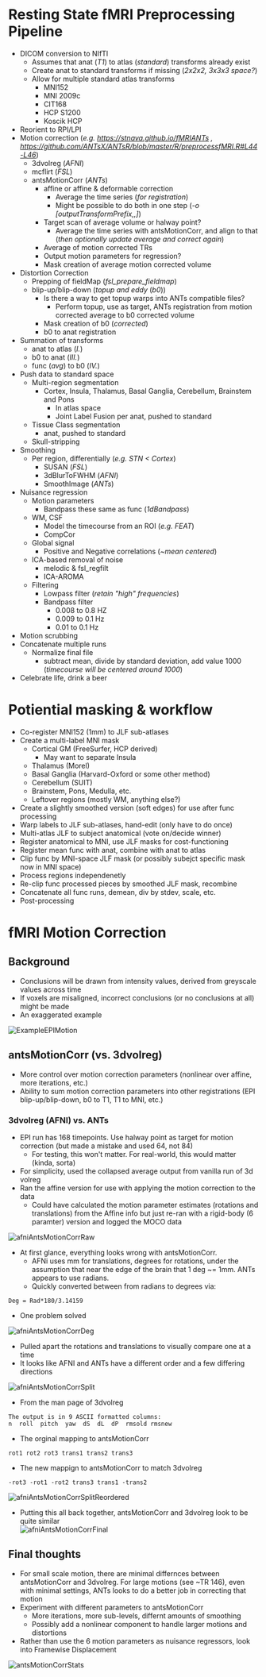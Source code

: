 # Resting State fMRI Preprocessing Pipeline  
* DICOM conversion to NIfTI  
  * Assumes that anat (*T1*) to atlas (*standard*) transforms already exist  
  * Create anat to standard transforms if missing (*2x2x2, 3x3x3 space?*)  
  * Allow for multiple standard atlas transforms  
    * MNI152  
    * MNI 2009c  
    * CIT168  
    * HCP S1200  
    * Koscik HCP  
* Reorient to RPI/LPI  
* Motion correction (*e.g. https://stnava.github.io/fMRIANTs , https://github.com/ANTsX/ANTsR/blob/master/R/preprocessfMRI.R#L44-L46*)  
  * 3dvolreg (*AFNI*)  
  * mcflirt (*FSL*)  
  * antsMotionCorr (*ANTs*)  
    * affine or affine & deformable correction  
      * Average the time series (*for registration*)  
      * Might be possible to do both in one step (*-o [outputTransformPrefix,<outputWarpedImage>,<outputAverageImage>]*)  
    * Target scan of average volume or halway point?  
      * Average the time series with antsMotionCorr, and align to that (*then optionally update average and correct again*)  
    * Average of motion corrected TRs  
    * Output motion parameters for regression?  
    * Mask creation of average motion corrected volume  
* Distortion Correction  
  * Prepping of fieldMap (*fsl_prepare_fieldmap*)  
  * blip-up/blip-down (*topup and eddy* (*b0*))  
    * Is there a way to get topup warps into ANTs compatible files?  
      * Perform topup, use as target, ANTs registration from motion corrected average to b0 corrected volume  
    * Mask creation of b0 (*corrected*)  
    * b0 to anat registration  
* Summation of transforms  
  * anat to atlas (*I.*)  
  * b0 to anat (*III.*)  
  * func (*avg*) to b0 (*IV.*)  
* Push data to standard space  
  * Multi-region segmentation  
    * Cortex, Insula, Thalamus, Basal Ganglia, Cerebellum, Brainstem and Pons  
      * In atlas space  
      * Joint Label Fusion per anat, pushed to standard  
  * Tissue Class segmentation  
    * anat, pushed to standard  
  * Skull-stripping  
* Smoothing  
  * Per region, differentially (*e.g. STN < Cortex*)  
    * SUSAN (*FSL*)  
    * 3dBlurToFWHM (*AFNI*)  
    * SmoothImage (*ANTs*)  
* Nuisance regression  
  * Motion parameters  
    * Bandpass these same as func (*1dBandpass*)  
  * WM, CSF  
    * Model the timecourse from an ROI (*e.g. FEAT*)  
    * CompCor  
  * Global signal  
    * Positive and Negative correlations (*~mean centered*)  
  * ICA-based removal of noise  
    * melodic & fsl_regfilt  
    * ICA-AROMA  
  * Filtering  
    * Lowpass filter (*retain "high" frequencies*)  
    * Bandpass filter  
      * 0.008 to 0.8 HZ  
      * 0.009 to 0.1 Hz  
      * 0.01 to 0.1 Hz  
* Motion scrubbing  
* Concatenate multiple runs  
  * Normalize final file  
    * subtract mean, divide by standard deviation, add value 1000 (*timecourse will be centered around 1000*)  
* Celebrate life, drink a beer  





# Potiential masking & workflow  
* Co-register MNI152 (1mm) to JLF sub-atlases  
* Create a multi-label MNI mask  
  * Cortical GM  (FreeSurfer, HCP derived)  
    * May want to separate Insula
  * Thalamus (Morel)
  * Basal Ganglia (Harvard-Oxford or some other method)  
  * Cerebellum (SUIT)  
  * Brainstem, Pons, Medulla, etc.  
  * Leftover regions (mostly WM, anything else?)  
* Create a slightly smoothed version (soft edges) for use after func processing  
* Warp labels to JLF sub-atlases, hand-edit (only have to do once)  
* Multi-atlas JLF to subject anatomical (vote on/decide winner)  
* Register anatomical to MNI, use JLF masks for cost-functioning  
* Register mean func with anat, combine with anat to atlas  
* Clip func by MNI-space JLF mask (or possibly subejct specific mask now in MNI space)  
* Process regions independenetly  
* Re-clip func processed pieces by smoothed JLF mask, recombine  
* Concatenate all func runs, demean, div by stdev, scale, etc. 
* Post-processing  





# fMRI Motion Correction  
 ## Background  
 * Conclusions will be drawn from intensity values, derived from greyscale values across time    
 * If voxels are misaligned, incorrect conclusions (or no conclusions at all) might be made  
 * An exaggerated example  
 
  ![ExampleEPIMotion](https://github.com/brussj/nimg_core/blob/master/pipelines/motionCorrectionExample.png)  
 
 ## antsMotionCorr (vs. 3dvolreg)  
 * More control over motion correction parameters (nonlinear over affine, more iterations, etc.)  
 * Ability to sum motion correction parameters into other registrations (EPI blip-up/blip-down, b0 to T1, T1 to MNI, etc.)  
 
 ### 3dvolreg (AFNI) vs. ANTs  
 * EPI run has 168 timepoints.  Use halway point as target for motion correction (but made a mistake and used 64, not 84)  
   * For testing, this won't matter.  For real-world, this would matter (kinda, sorta)  
 * For simplicity, used the collapsed average output from vanilla run of 3d volreg  
 * Ran the affine version for use with applying the motion correction to the data  
   * Could have calculated the motion parameter estimates (rotations and translations) from the Affine info but just re-ran with a rigid-body (6 paramter) version and logged the MOCO data
 
 ![afniAntsMotionCorrRaw](https://github.com/brussj/nimg_core/blob/master/pipelines/AFNI_ANTs_motParams_Raw.png)  
 
 * At first glance, everything looks wrong with antsMotionCorr.  
   * AFNi uses mm for translations, degrees for rotations, under the assumption that near the edge of the brain that 1 deg ~= 1mm.  ANTs appears to use radians.
   * Quickly converted between from radians to degrees via:
```  
Deg = Rad*180/3.14159  
```  
 * One problem solved  
  
 ![afniAntsMotionCorrDeg](https://github.com/brussj/nimg_core/blob/master/pipelines/AFNI_ANTs_motParams_ANTsDeg.png)  
 
 * Pulled apart the rotations and translations to visually compare one at a time  
 * It looks like AFNI and ANTs have a different order and a few differing directions  
 
 ![afniAntsMotionCorrSplit](https://github.com/brussj/nimg_core/blob/master/pipelines/AFNI_ANTs_RotationsTranslations_base.png)  

 * From the man page of 3dvolreg  
```  
The output is in 9 ASCII formatted columns:  
n  roll  pitch  yaw  dS  dL  dP  rmsold rmsnew  
```  
 * The orginal mapping to antsMotionCorr  
```
rot1 rot2 rot3 trans1 trans2 trans3  
```
 * The new mappign to antsMotionCorr to match 3dvolreg  
```
-rot3 -rot1 -rot2 trans3 trans1 -trans2  
```  

 ![afniAntsMotionCorrSplitReordered](https://github.com/brussj/nimg_core/blob/master/pipelines/AFNI_ANTs_RotationsTranslations_FlippedSwapped.png)  
 
 * Putting this all back together, antsMotionCorr and 3dvolreg look to be quite similar  
![afniAntsMotionCorrFinal](https://github.com/brussj/nimg_core/blob/master/pipelines/AFNI_ANTs_motParams_ANTsDeg_FlippedSwapped.png)  

## Final thoughts
* For small scale motion, there are minimal differnces between antsMotionCorr and 3dvolreg.  For large motions (see ~TR 146), even with minimal settings, ANTs looks to do a better job in correcting that motion  
* Experiment with different parameters to antsMotionCorr  
  * More iterations, more sub-levels, differnt amounts of smoothing  
  * Possibly add a nonlinear component to handle larger motions and distortions  
* Rather than use the 6 motion parameters as nuisance regressors, look into Framewise Displacement
 
![antsMotionCorrStats](https://github.com/brussj/nimg_core/blob/master/antsMotionCorrPlot_test.png)  
